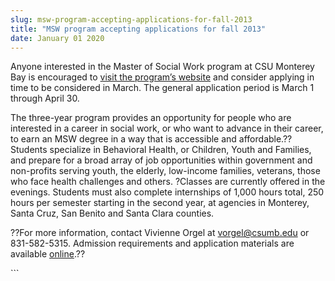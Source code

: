 ```yaml
---
slug: msw-program-accepting-applications-for-fall-2013
title: "MSW program accepting applications for fall 2013"
date: January 01 2020
---
```


 
<p>
  Anyone interested in the Master of Social Work program at CSU Monterey Bay is
  encouraged to
  <a href="https://msw.csumb.edu/">visit the program’s website</a> and consider
  applying in time to be considered in March. The general application period is
  March 1 through April 30.
</p>
<p>
  The three-year program provides an opportunity for people who are interested
  in a career in social work, or who want to advance in their career, to earn an
  MSW degree in a way that is accessible and affordable.?? Students specialize
  in Behavioral Health, or Children, Youth and Families, and prepare for a broad
  array of job opportunities within government and non-profits serving youth,
  the elderly, low-income families, veterans, those who face health challenges
  and others. ?Classes are currently offered in the evenings. Students must also
  complete internships of 1,000 hours total, 250 hours per semester starting in
  the second year, at agencies in Monterey, Santa Cruz, San Benito and Santa
  Clara counties.
</p>
<p>
  ??For more information, contact Vivienne Orgel at
  <a
    href="&#109;&#x61;&#x69;&#108;&#116;&#x6f;&#58;&#118;&#x6f;&#x72;&#103;&#x65;&#x6c;&#64;&#99;&#x73;&#117;&#109;&#x62;&#x2e;&#101;&#x64;&#x75;"
    >vorgel@csumb.edu</a
  >
  or 831-582-5315. Admission requirements and application materials are
  available <a href="https://msw.csumb.edu/">online</a>.??
</p>
```

